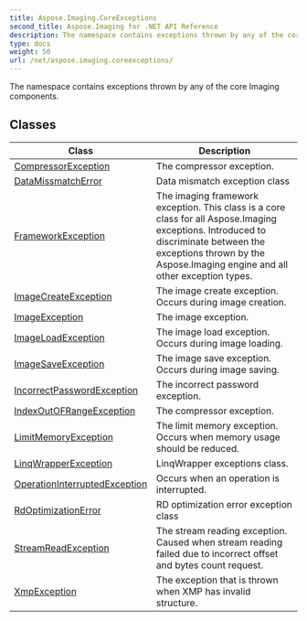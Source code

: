 ```yaml
---
title: Aspose.Imaging.CoreExceptions
second_title: Aspose.Imaging for .NET API Reference
description: The namespace contains exceptions thrown by any of the core Imaging components
type: docs
weight: 50
url: /net/aspose.imaging.coreexceptions/
---
```

The namespace contains exceptions thrown by any of the core Imaging components.

## Classes

| Class | Description |
| --- | --- |
| [CompressorException](./compressorexception/) | The compressor exception. |
| [DataMissmatchError](./datamissmatcherror/) | Data mismatch exception class |
| [FrameworkException](./frameworkexception/) | The imaging framework exception. This class is a core class for all Aspose.Imaging exceptions. Introduced to discriminate between the exceptions thrown by the Aspose.Imaging engine and all other exception types. |
| [ImageCreateException](./imagecreateexception/) | The image create exception. Occurs during image creation. |
| [ImageException](./imageexception/) | The image exception. |
| [ImageLoadException](./imageloadexception/) | The image load exception. Occurs during image loading. |
| [ImageSaveException](./imagesaveexception/) | The image save exception. Occurs during image saving. |
| [IncorrectPasswordException](./incorrectpasswordexception/) | The incorrect password exception. |
| [IndexOutOFRangeException](./indexoutofrangeexception/) | The compressor exception. |
| [LimitMemoryException](./limitmemoryexception/) | The limit memory exception. Occurs when memory usage should be reduced. |
| [LinqWrapperException](./linqwrapperexception/) | LinqWrapper exceptions class. |
| [OperationInterruptedException](./operationinterruptedexception/) | Occurs when an operation is interrupted. |
| [RdOptimizationError](./rdoptimizationerror/) | RD optimization error exception class |
| [StreamReadException](./streamreadexception/) | The stream reading exception. Caused when stream reading failed due to incorrect offset and bytes count request. |
| [XmpException](./xmpexception/) | The exception that is thrown when XMP has invalid structure. |


